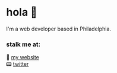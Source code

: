 # hola 🤙

I'm a web developer based in Philadelphia. 

### stalk me at: <br>
🔗 [my website](http://www.lauracodes.com)
<br>
📟 [twitter](https://twitter.com/1aurapadilla)
